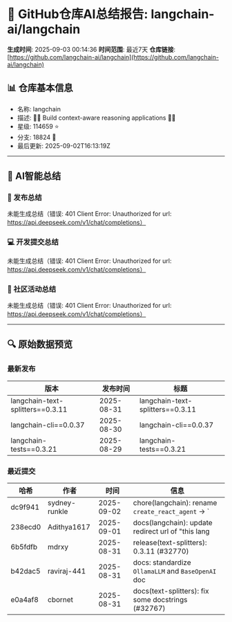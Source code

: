 # 🤖 GitHub仓库AI总结报告: langchain-ai/langchain
**生成时间**: 2025-09-03 00:14:36
**时间范围**: 最近7天
**仓库链接**: [https://github.com/langchain-ai/langchain](https://github.com/langchain-ai/langchain)

## 📊 仓库基本信息
- 名称: langchain
- 描述: 🦜🔗 Build context-aware reasoning applications 🦜🔗
- 星级: 114659 ⭐
- 分支: 18824 🍴
- 最后更新: 2025-09-02T16:13:19Z

---

## 📝 AI智能总结
### 🔖 发布总结
未能生成总结（错误: 401 Client Error: Unauthorized for url: https://api.deepseek.com/v1/chat/completions）

### 💻 开发提交总结
未能生成总结（错误: 401 Client Error: Unauthorized for url: https://api.deepseek.com/v1/chat/completions）

### 📢 社区活动总结
未能生成总结（错误: 401 Client Error: Unauthorized for url: https://api.deepseek.com/v1/chat/completions）

---

## 🔍 原始数据预览
### 最新发布
| 版本 | 发布时间 | 标题 |
|------|----------|------|
| langchain-text-splitters==0.3.11 | 2025-08-31 | langchain-text-splitters==0.3.11 |
| langchain-cli==0.0.37 | 2025-08-30 | langchain-cli==0.0.37 |
| langchain-tests==0.3.21 | 2025-08-29 | langchain-tests==0.3.21 |

### 最近提交
| 哈希 | 作者 | 时间 | 信息 |
|------|------|------|------|
| dc9f941 | sydney-runkle | 2025-09-02 | chore(langchain): rename `create_react_agent` -> ` |
| 238ecd0 | Adithya1617 | 2025-09-01 | docs(langchain): update redirect url of "this lang |
| 6b5fdfb | mdrxy | 2025-08-31 | release(text-splitters): 0.3.11 (#32770) |
| b42dac5 | raviraj-441 | 2025-08-31 | docs: standardize `OllamaLLM` and `BaseOpenAI` doc |
| e0a4af8 | cbornet | 2025-08-31 | docs(text-splitters): fix some docstrings (#32767) |
